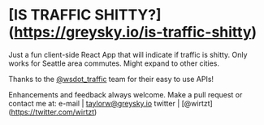 # [IS TRAFFIC SHITTY?] (https://greysky.io/is-traffic-shitty)

Just a fun client-side React App that will indicate if traffic is shitty.
Only works for Seattle area commutes. Might expand to other cities.

Thanks to the [@wsdot_traffic](https://twitter.com/wsdot_traffic) team for their easy to use APIs!

Enhancements and feedback always welcome. Make a pull request or contact me at:
e-mail | taylorw@greysky.io
twitter | [@wirtzt] (https://twitter.com/wirtzt)
